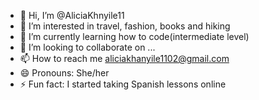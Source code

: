 - 👋 Hi, I’m @AliciaKhnyile11
- 👀 I’m interested in travel, fashion, books and hiking
- 🌱 I’m currently learning how to code(intermediate level)
- 💞️ I’m looking to collaborate on ...
- 📫 How to reach me aliciakhanyile1102@gmail.com
- 😄 Pronouns: She/her
- ⚡ Fun fact: I started taking Spanish lessons online

<!---
AliciaKhnyile11/AliciaKhnyile11 is a ✨ special ✨ repository because its `README.md` (this file) appears on your GitHub profile.
You can click the Preview link to take a look at your changes.
--->
